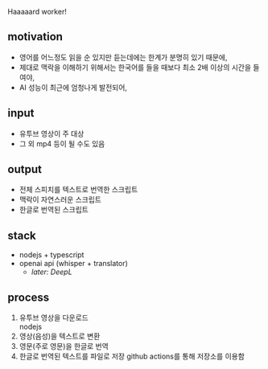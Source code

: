 Haaaaard worker!

## motivation

- 영어를 어느정도 읽을 순 있지만 듣는데에는 한계가 분명히 있기 때문에,
- 제대로 맥락을 이해하기 위해서는 한국어를 들을 때보다 최소 2배 이상의 시간을 들여야,
- AI 성능이 최근에 엄청나게 발전되어,

## input

- 유투브 영상이 주 대상
- 그 외 mp4 등이 될 수도 있음

## output

- 전체 스피치를 텍스트로 번역한 스크립트
- 맥락이 자연스러운 스크립트
- 한글로 번역된 스크립트

## stack

- nodejs + typescript
- openai api (whisper + translator)
  - _later: DeepL_

## process

1. 유투브 영상을 다운로드  
   nodejs
2. 영상(음성)을 텍스트로 변환
3. 영문(주로 영문)을 한글로 번역
4. 한글로 번역된 텍스트를 파일로 저장
   github actions를 통해 저장소를 이용함
